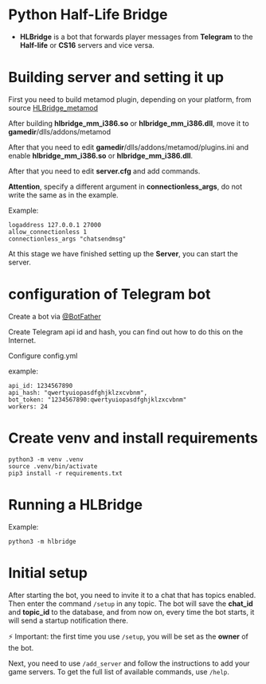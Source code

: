 # Python Half-Life Bridge

* **HLBridge** is a bot that forwards player messages from **Telegram** to the **Half-life** or **CS16** servers and vice versa.

# Building server and setting it up

First you need to build metamod plugin, depending on your platform, from source [HLBridge_metamod](https://github.com/Half-Life-Collective/HLBridge_metamod)

After building **hlbridge_mm_i386.so** or **hlbridge_mm_i386.dll**, move it to **gamedir**/dlls/addons/metamod

After that you need to edit **gamedir**/dlls/addons/metamod/plugins.ini and enable **hlbridge_mm_i386.so** or **hlbridge_mm_i386.dll**.

After that you need to edit **server.cfg** and add commands.

**Attention**, specify a different argument in **connectionless_args**, do not write the same as in the example.

Example:
```
logaddress 127.0.0.1 27000
allow_connectionless 1
connectionless_args "chatsendmsg"
```

At this stage we have finished setting up the **Server**, you can start the server.

# configuration of Telegram bot

Create a bot via [@BotFather](https://t.me/botfather)

Create Telegram api id and hash, you can find out how to do this on the Internet.

Configure config.yml

example:
```
api_id: 1234567890
api_hash: "qwertyuiopasdfghjklzxcvbnm",
bot_token: "1234567890:qwertyuiopasdfghjklzxcvbnm"
workers: 24

```

# Create venv and install requirements

```
python3 -m venv .venv
source .venv/bin/activate
pip3 install -r requirements.txt
```

# Running a HLBridge

Example:
```
python3 -m hlbridge
```

# Initial setup

After starting the bot, you need to invite it to a chat that has topics enabled.
Then enter the command `/setup` in any topic.
The bot will save the **chat_id** and **topic_id** to the database, and from now on, every time the bot starts, it will send a startup notification there.

⚡ Important: the first time you use `/setup`, you will be set as the **owner** of the bot.

Next, you need to use `/add_server` and follow the instructions to add your game servers.
To get the full list of available commands, use `/help`.
